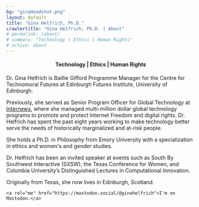 ```yaml
---
bg: "ginaHeadshot.png"
layout: default
title: "Gina Helfrich, Ph.D."
crawlertitle: "Gina Helfrich, Ph.D. | About"
# permalink: /about/
# summary: "Technology | Ethics | Human Rights"
# active: about
---
```


<h4 align="center">Technology | Ethics | Human Rights</h4>  

Dr. Gina Helfrich is Baillie Gifford Programme Manager for the Centre for Technomoral Futures at Edinburgh Futures Institute, University of Edinburgh. 

Previously, she served as Senior Program Officer for Global Technology at [Internews](https://globaltech.internews.org/), where she managed multi-million dollar global technology programs to promote and protect Internet Freedom and digital rights. Dr. Helfrich has spent the past eight years working to make technology better serve the needs of historically marginalized and at-risk people.  

She holds a Ph.D. in Philosophy from Emory University with a specialization in ethics and women's and gender studies. 

Dr. Helfrich has been an invited speaker at events such as South By Southwest Interactive (SXSW), the Texas Conference for Women, and Columbia University’s Distinguished Lectures in Computational Innovation.

Originally from Texas, she now lives in Edinburgh, Scotland.

```<a rel="me" href="https://mastodon.social/@ginahelfrich">I'm on Mastodon.</a>```
